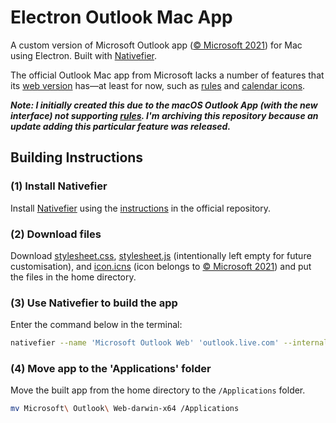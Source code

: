 # Electron Outlook Mac App
A custom version of Microsoft Outlook app ([© Microsoft 2021](https://www.microsoft.com/en-us/legal)) for Mac using Electron. Built with [Nativefier](https://github.com/nativefier/nativefier).

The official Outlook Mac app from Microsoft lacks a number of features that its [web version](https://outlook.live.com) has—at least for now, such as [rules](https://support.microsoft.com/en-us/office/how-to-set-up-rules-in-outlook-75ab719a-2ce8-49a7-a214-6d62b67cbd41) and [calendar icons](https://answers.microsoft.com/en-us/outlook_com/forum/all/microsoft-outlook-calendar-icons/938cefea-906e-45c5-bbfd-69f00dc0bf92).

***Note: I initially created this due to the macOS Outlook App (with the new interface) not supporting [rules](https://support.microsoft.com/en-us/office/how-to-set-up-rules-in-outlook-75ab719a-2ce8-49a7-a214-6d62b67cbd41). I'm archiving this repository because an update adding this particular feature was released.***

## Building Instructions

### (1) Install Nativefier
Install [Nativefier](https://github.com/nativefier/nativefier) using the [instructions](https://github.com/nativefier/nativefier#installation) in the official repository.

### (2) Download files
Download [stylesheet.css](https://github.com/gajzl/outlook-web/blob/main/stylesheet.css), [stylesheet.js](https://github.com/gajzl/outlook-web/blob/main/stylesheet.js) (intentionally left empty for future customisation), and [icon.icns](https://github.com/gajzl/outlook-web/blob/main/icon.icns) (icon belongs to [© Microsoft 2021](https://www.microsoft.com/en-us/legal)) and put the files in the home directory.

### (3) Use Nativefier to build the app
Enter the command below in the terminal:
```zsh
nativefier --name 'Microsoft Outlook Web' 'outlook.live.com' --internal-urls '.*?(outlook.live.com|outlook.office365.com).*?' --file-download-options '{"saveAs": true}' --title-bar-style 'hidden' --browserwindow-options '{"webPreferences": { "webviewTag": true, "nodeIntegration": true, "nodeIntegrationInSubFrames": true, "nativeWindowOpen": true }, "trafficLightPosition": {"x": 12, "y": 33}}' --inject stylesheet.css --inject stylesheet.js --darwin-dark-mode-support --icon icon.icns --badge --counter
```
### (4) Move app to the 'Applications' folder
Move the built app from the home directory to the `/Applications` folder.
```zsh
mv Microsoft\ Outlook\ Web-darwin-x64 /Applications
```
